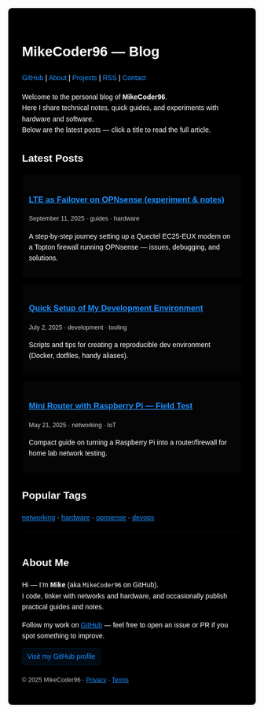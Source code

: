 <div style="background:#000;color:#fff;font-family:Arial,sans-serif;padding:2em;border-radius:8px;max-width:700px;margin:auto;line-height:1.6;">

<h1 style="color:#fff;">MikeCoder96 — Blog</h1>

<nav style="margin-bottom:1.2em;">
  <a href="https://github.com/MikeCoder96" target="_blank" style="color:#1e90ff;text-decoration:none;">GitHub</a> |
  <a href="/about.html" style="color:#1e90ff;text-decoration:none;">About</a> |
  <a href="/projects.html" style="color:#1e90ff;text-decoration:none;">Projects</a> |
  <a href="/rss.xml" style="color:#1e90ff;text-decoration:none;">RSS</a> |
  <a href="/contact.html" style="color:#1e90ff;text-decoration:none;">Contact</a>
</nav>

<p>Welcome to the personal blog of <strong>MikeCoder96</strong>.<br>
Here I share technical notes, quick guides, and experiments with hardware and software.<br>
Below are the latest posts — click a title to read the full article.</p>

<h2>Latest Posts</h2>
<ul style="list-style:none;padding:0;">
  <li style="padding:1em;border-radius:6px;background:rgba(255,255,255,0.02);margin-bottom:0.9em;">
    <h3><a href="/posts/2025-09-lte-failover-opnsense.html" style="color:#1e90ff;">LTE as Failover on OPNsense (experiment & notes)</a></h3>
    <div style="font-size:0.9em;color:#cfcfcf;margin-bottom:0.6em;">September 11, 2025 · guides · hardware</div>
    <p>A step-by-step journey setting up a Quectel EC25-EUX modem on a Topton firewall running OPNsense — issues, debugging, and solutions.</p>
  </li>
  <li style="padding:1em;border-radius:6px;background:rgba(255,255,255,0.02);margin-bottom:0.9em;">
    <h3><a href="/posts/2025-07-setup-dev-env.html" style="color:#1e90ff;">Quick Setup of My Development Environment</a></h3>
    <div style="font-size:0.9em;color:#cfcfcf;margin-bottom:0.6em;">July 2, 2025 · development · tooling</div>
    <p>Scripts and tips for creating a reproducible dev environment (Docker, dotfiles, handy aliases).</p>
  </li>
  <li style="padding:1em;border-radius:6px;background:rgba(255,255,255,0.02);margin-bottom:0.9em;">
    <h3><a href="/posts/2025-05-mini-router-raspberry.html" style="color:#1e90ff;">Mini Router with Raspberry Pi — Field Test</a></h3>
    <div style="font-size:0.9em;color:#cfcfcf;margin-bottom:0.6em;">May 21, 2025 · networking · IoT</div>
    <p>Compact guide on turning a Raspberry Pi into a router/firewall for home lab network testing.</p>
  </li>
</ul>

<h2>Popular Tags</h2>
<p>
  <a href="/tag/networking.html" style="color:#1e90ff;">networking</a> ·
  <a href="/tag/hardware.html" style="color:#1e90ff;">hardware</a> ·
  <a href="/tag/opnsense.html" style="color:#1e90ff;">opnsense</a> ·
  <a href="/tag/devops.html" style="color:#1e90ff;">devops</a>
</p>

<div style="margin-top:1.2em;padding-top:1.2em;border-top:1px solid rgba(255,255,255,0.06);">
  <h2>About Me</h2>
  <p>Hi — I’m <strong>Mike</strong> (aka <code>MikeCoder96</code> on GitHub).<br>
  I code, tinker with networks and hardware, and occasionally publish practical guides and notes.</p>
  <p>Follow my work on <a href="https://github.com/MikeCoder96" target="_blank" style="color:#1e90ff;">GitHub</a> — feel free to open an issue or PR if you spot something to improve.</p>
  <p><a href="https://github.com/MikeCoder96" target="_blank" style="color:#1e90ff;text-decoration:none;border:1px solid rgba(30,144,255,0.12);padding:0.35em 0.7em;border-radius:6px;background:rgba(30,144,255,0.08);display:inline-block;">Visit my GitHub profile</a></p>
</div>

<footer style="margin-top:1.6em;font-size:0.9em;color:#bfbfbf;">
  <p>© 2025 MikeCoder96 · <a href="/privacy.html" style="color:#1e90ff;">Privacy</a> · <a href="/terms.html" style="color:#1e90ff;">Terms</a></p>
</footer>

</div>
